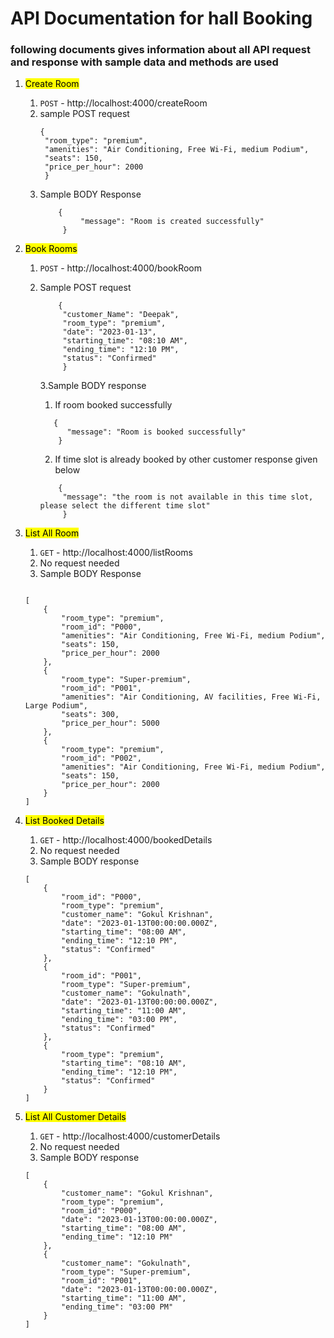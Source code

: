 # API Documentation for hall Booking

### following documents gives information about all API request and response with sample data and methods are used

1.  <mark>Create Room </mark>

    1. `POST` - http://localhost:4000/createRoom
    2. sample POST request
       ```
       {
        "room_type": "premium",
        "amenities": "Air Conditioning, Free Wi-Fi, medium Podium",
        "seats": 150,
        "price_per_hour": 2000
        }
       ```
    3. Sample BODY Response
       ```
           {
                "message": "Room is created successfully"
            }
       ```
2.  <mark>Book Rooms </mark>

    1. `POST` - http://localhost:4000/bookRoom
    2. Sample POST request

       ```
           {
            "customer_Name": "Deepak",
            "room_type": "premium",
            "date": "2023-01-13",
            "starting_time": "08:10 AM",
            "ending_time": "12:10 PM",
            "status": "Confirmed"
            }
       ```

       3.Sample BODY response

       1. If room booked successfully

       ```
          {
             "message": "Room is booked successfully"
           }
       ```

       2. If time slot is already booked by other customer response given below

       ```
           {
            "message": "the room is not available in this time slot, please select the different time slot"
            }
       ```

3.  <mark>List All Room </mark>

    1. `GET` - http://localhost:4000/listRooms
    2. No request needed
    3. Sample BODY Response

    ```

    [
        {
            "room_type": "premium",
            "room_id": "P000",
            "amenities": "Air Conditioning, Free Wi-Fi, medium Podium",
            "seats": 150,
            "price_per_hour": 2000
        },
        {
            "room_type": "Super-premium",
            "room_id": "P001",
            "amenities": "Air Conditioning, AV facilities, Free Wi-Fi, Large Podium",
            "seats": 300,
            "price_per_hour": 5000
        },
        {
            "room_type": "premium",
            "room_id": "P002",
            "amenities": "Air Conditioning, Free Wi-Fi, medium Podium",
            "seats": 150,
            "price_per_hour": 2000
        }
    ]
    ```

4.  <mark>List Booked Details </mark>
    1. `GET` - http://localhost:4000/bookedDetails
    2. No request needed
    3. Sample BODY response
    ```
    [
        {
            "room_id": "P000",
            "room_type": "premium",
            "customer_name": "Gokul Krishnan",
            "date": "2023-01-13T00:00:00.000Z",
            "starting_time": "08:00 AM",
            "ending_time": "12:10 PM",
            "status": "Confirmed"
        },
        {
            "room_id": "P001",
            "room_type": "Super-premium",
            "customer_name": "Gokulnath",
            "date": "2023-01-13T00:00:00.000Z",
            "starting_time": "11:00 AM",
            "ending_time": "03:00 PM",
            "status": "Confirmed"
        },
        {
            "room_type": "premium",
            "starting_time": "08:10 AM",
            "ending_time": "12:10 PM",
            "status": "Confirmed"
        }
    ]
    ```

5.  <mark>List All Customer Details </mark>
    1. `GET` - http://localhost:4000/customerDetails
    2. No request needed
    3. Sample BODY response
    ```
    [
        {
            "customer_name": "Gokul Krishnan",
            "room_type": "premium",
            "room_id": "P000",
            "date": "2023-01-13T00:00:00.000Z",
            "starting_time": "08:00 AM",
            "ending_time": "12:10 PM"
        },
        {
            "customer_name": "Gokulnath",
            "room_type": "Super-premium",
            "room_id": "P001",
            "date": "2023-01-13T00:00:00.000Z",
            "starting_time": "11:00 AM",
            "ending_time": "03:00 PM"
        }
    ]
    ```